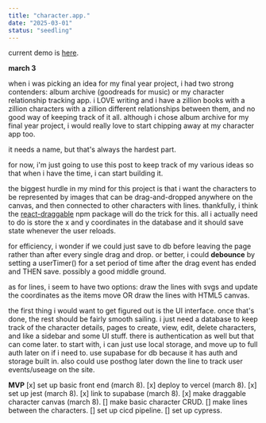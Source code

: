 ```yaml
---
title: "character.app."
date: "2025-03-01"
status: "seedling"
---
```


current demo is [here](https://characterapp-psi.vercel.app/).

**march 3**

when i was picking an idea for my final year project, i had two strong contenders: album archive (goodreads for music) or my character relationship tracking app. i LOVE writing and i have a zillion books with a zillion characters with a zillion different relationships between them, and no good way of keeping track of it all. although i chose album archive for my final year project, i would really love to start chipping away at my character app too.

it needs a name, but that's always the hardest part.

for now, i'm just going to use this post to keep track of my various ideas so that when i have the time, i can start building it.

the biggest hurdle in my mind for this project is that i want the characters to be represented by images that can be drag-and-dropped anywhere on the canvas, and then connected to other characters with lines. thankfully, i think the [react-draggable](https://www.npmjs.com/package/react-draggable) npm package will do the trick for this. all i actually need to do is store the x and y coordinates in the database and it should save state whenever the user reloads.

for efficiency, i wonder if we could just save to db before leaving the page rather than after every single drag and drop. or better, i could **debounce** by setting a userTimer() for a set period of time after the drag event has ended and THEN save. possibly a good middle ground.

as for lines, i seem to have two options: draw the lines with svgs and update the coordinates as the items move OR draw the lines with HTML5 canvas.

the first thing i would want to get figured out is the UI interface. once that's done, the rest should be fairly smooth sailing. i just need a database to keep track of the character details, pages to create, view, edit, delete characters, and like a sidebar and some UI stuff. there is authentication as well but that can come later. to start with, i can just use local storage, and move up to full auth later on if i need to. use supabase for db because it has auth and storage built in. also could use posthog later down the line to track user events/useage on the site.

**MVP**
[x] set up basic front end (march 8).
[x] deploy to vercel (march 8).
[x] set up jest (march 8).
[x] link to supabase (march 8).
[x] make draggable character canvas (march 8).
[] make basic character CRUD.
[] make lines between the characters.
[] set up cicd pipeline.
[] set up cypress.